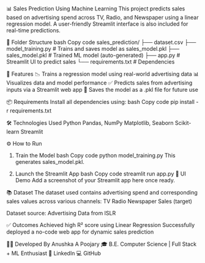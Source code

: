 📊 Sales Prediction Using Machine Learning
This project predicts sales based on advertising spend across TV, Radio, and Newspaper using a linear regression model. A user-friendly Streamlit interface is also included for real-time predictions.

📁 Folder Structure
bash
Copy code
sales_prediction/
├── dataset.csv
├── model_training.py     # Trains and saves model as sales_model.pkl
├── sales_model.pkl       # Trained ML model (auto-generated)
├── app.py                # Streamlit UI to predict sales
└── requirements.txt      # Dependencies

🚀 Features
📉 Trains a regression model using real-world advertising data
📊 Visualizes data and model performance
✅ Predicts sales from advertising inputs via a Streamlit web app
💾 Saves the model as a .pkl file for future use


📦 Requirements
Install all dependencies using:
bash
Copy code
pip install -r requirements.txt

🛠 Technologies Used
Python
Pandas, NumPy
Matplotlib, Seaborn
Scikit-learn
Streamlit

⚙️ How to Run
1. Train the Model
bash
Copy code
python model_training.py
This generates sales_model.pkl.

2. Launch the Streamlit App
bash
Copy code
streamlit run app.py
📸 UI Demo
Add a screenshot of your Streamlit app here once ready.

📚 Dataset
The dataset used contains advertising spend and corresponding sales values across various channels:
TV
Radio
Newspaper
Sales (target)

Dataset source: Advertising Data from ISLR

✅ Outcomes
Achieved high R² score using Linear Regression
Successfully deployed a no-code web app for dynamic sales prediction

🙋‍♀️ Developed By
Anushka A Poojary
🎓 B.E. Computer Science | Full Stack + ML Enthusiast
🔗 LinkedIn
💻 GitHub

